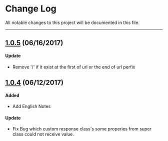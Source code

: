 # Change Log
All notable changes to this project will be documented in this file.

---

## [1.0.5](https://github.com/Arc-lin/ALNetworking/releases/tag/1.0.5) (06/16/2017)

#### Update
* Remove '/' if it exist at the first of url or the end of url perfix

## [1.0.4](https://github.com/Arc-lin/ALNetworking/releases/tag/1.0.4) (06/12/2017)

#### Added
* Add English Notes

#### Update
* Fix Bug which custom response class's some properies from super class could not receive value.
